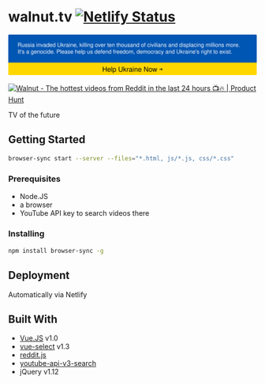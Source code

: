 # walnut.tv [![Netlify Status](https://api.netlify.com/api/v1/badges/1fa27190-a5c1-4017-b984-052a0ca3b04e/deploy-status)](https://app.netlify.com/sites/walnut/deploys)

[![Stand With Ukraine](https://raw.githubusercontent.com/vshymanskyy/StandWithUkraine/main/banner2-direct.svg)](https://vshymanskyy.github.io/StandWithUkraine)

<a href="https://www.producthunt.com/posts/walnut-2?utm_source=badge-featured&utm_medium=badge&utm_souce=badge-walnut-2" target="_blank"><img src="https://api.producthunt.com/widgets/embed-image/v1/featured.svg?post_id=151473&theme=dark" alt="Walnut - The hottest videos from Reddit in the last 24 hours 📺🔥 | Product Hunt" style="width: 250px; height: 54px;" width="250" height="54" /></a>

TV of the future

## Getting Started

```bash
browser-sync start --server --files="*.html, js/*.js, css/*.css"
```

### Prerequisites

- Node.JS
- a browser
- YouTube API key to search videos there

### Installing

```bash
npm install browser-sync -g
```

## Deployment

Automatically via Netlify

## Built With

- [Vue.JS](http://vuejs.org/) v1.0
- [vue-select](https://github.com/sagalbot/vue-select) v1.3
- [reddit.js](https://github.com/sahilm/reddit.js)
- [youtube-api-v3-search](https://github.com/LionRoar/youtube-api-v3-search)
- jQuery v1.12

<!-- ## License

This project is licensed under the MIT License - see the [LICENSE.md](LICENSE.md) file for details -->

